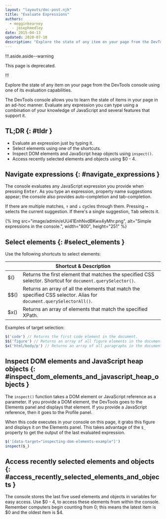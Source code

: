 ```yaml
---
layout: "layouts/doc-post.njk"
title: "Evaluate Expressions"
authors:
  - megginkearney
,  - josephmedley
date: 2015-04-13
updated: 2020-07-10
description: "Explore the state of any item on your page from the DevTools console."
---
```


!!!.aside.aside--warning

This page is deprecated.

!!!

Explore the state of any item on your page from the DevTools console using one of its evaluation
capabilities.

The DevTools console allows you to learn the state of items in your page in an ad-hoc manner.
Evaluate any expression you can type using a combination of your knowledge of JavaScript and several
features that support it.

## TL;DR {: #tldr }

- Evaluate an expression just by typing it.
- Select elements using one of the shortcuts.
- Inspect DOM elements and JavaScript heap objects using `inspect()`.
- Access recently selected elements and objects using \$0 - 4.

## Navigate expressions {: #navigate_expressions }

The console evaluates any JavaScript expression you provide when pressing
<kbd class="kbd">Enter</kbd>. As you type an expression, property name suggestions appear; the
console also provides auto-completion and tab-completion.

If there are multiple matches, <kbd class="kbd">↑</kbd> and <kbd class="kbd">↓</kbd> cycles through
them. Pressing <kbd class="kbd">→</kbd> selects the current suggestion. If there's a single
suggestion, <kbd class="kbd">Tab</kbd> selects it.

{% Img src="image/admin/eUU41EnhNvdBKwx4yMhr.png", alt="Simple expressions in the console.", width="800", height="251" %}

## Select elements {: #select_elements }

Use the following shortcuts to select elements:

<table class="responsive"><thead><tr><th colspan="2">Shortcut &amp; Description</th></tr></thead><tbody><tr><td data-th="Shortcut">$()</td><td data-th="Description">Returns the first element that matches the specified CSS selector. Shortcut for <code translate="no" dir="ltr">document.querySelector()</code>.</td></tr><tr><td data-th="Shortcut">$$()</td><td data-th="Description">Returns an array of all the elements that match the specified CSS selector. Alias for <code translate="no" dir="ltr">document.querySelectorAll()</code>.</td></tr><tr><td data-th="Shortcut">$x()</td><td data-th="Description">Returns an array of elements that match the specified XPath.</td></tr></tbody></table>

Examples of target selection:

```js
$('code') // Returns the first code element in the document.
$$('figure') // Returns an array of all figure elements in the document.
$x('html/body/p') // Returns an array of all paragraphs in the document body.
```

## Inspect DOM elements and JavaScript heap objects {: #inspect_dom_elements_and_javascript_heap_objects }

The `inspect()` function takes a DOM element or JavaScript reference as a parameter. If you provide
a DOM element, the DevTools goes to the Elements panel and displays that element. If you provide a
JavaScript reference, then it goes to the Profile panel.

When this code executes in your console on this page, it grabs this figure and displays it on the
Elements panel. This takes advantage of the `$_` property to get the output of the last evaluated
expression.

```js
$('[data-target="inspecting-dom-elements-example"]')
inspect($_)
```

## Access recently selected elements and objects {: #access_recently_selected_elements_and_objects }

The console stores the last five used elements and objects in variables for easy access. Use
$0 - 4, to access these elements from within the console. Remember computers begin counting from 0; this means the latest item is $0
and the oldest item is \$4.
